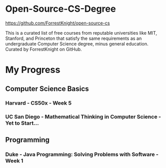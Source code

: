 # Open-Source-CS-Degree
https://github.com/ForrestKnight/open-source-cs

This is a curated list of free courses from reputable universities like MIT, Stanford, and Princeton that satisfy the same requirements as an undergraduate Computer Science degree, minus general education. Curated by ForrestKnight on GitHub.


# My Progress


## Computer Science Basics

### Harvard - CS50x - Week 5

### UC San Diego - Mathematical Thinking in Computer Science - Yet to Start...



## Programming

### Duke - Java Programming: Solving Problems with Software - Week 1

